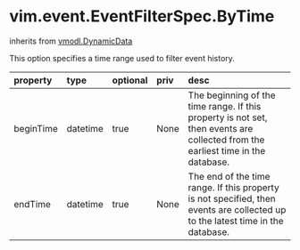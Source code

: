 vim.event.EventFilterSpec.ByTime
================================
inherits from [vmodl.DynamicData](docs/vmodl.DynamicData.md)


This option specifies a time range used to filter event history.

| property | type | optional | priv | desc |
|:---------|:-----|:---------|:-----|:-----|
| beginTime | datetime | true | None | The beginning of the time range.   If this property is not set, then events are collected from   the earliest time in the database. |
| endTime | datetime | true | None | The end of the time range.   If this property is not specified, then events are collected up to   the latest time in the database. |


